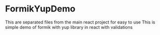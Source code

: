 # FormikYupDemo
This are separated files from the main react project for easy to use
This is simple demo of formik with yup library in react with validations
